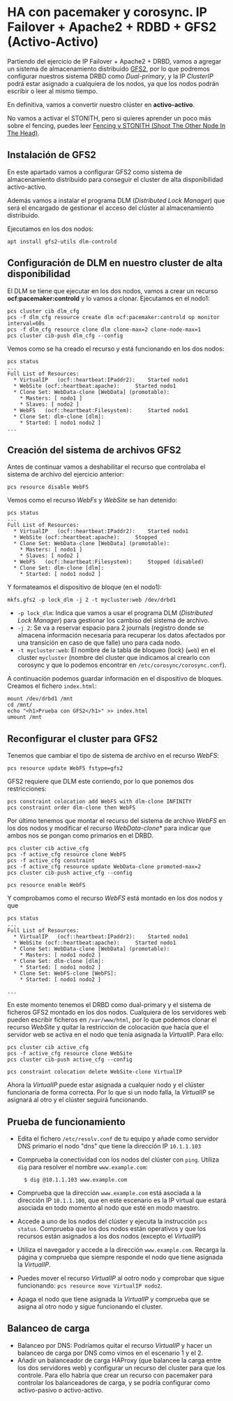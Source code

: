 # HA con pacemaker y corosync. IP Failover + Apache2 + RDBD + GFS2 (Activo-Activo)

Partiendo del ejercicio de IP Failover + Apache2 + DRBD,  vamos a agregar un sistema de almacenamiento distribuido [GFS2](https://es.wikipedia.org/wiki/Global_File_System_(Red_Hat)), por lo que podremos configurar nuestros sistema DRBD como *Dual-primary*, y la IP *ClusterIP* podrá estar asignado a cualquiera de los nodos, ya que los nodos podrán escribir o leer al mismo tiempo.

En definitiva, vamos a convertir nuestro clúster en **activo-activo**.

No vamos a activar el STONITH, pero si quieres aprender un poco más sobre el fencing, puedes leer [Fencing y STONITH (Shoot The Other Node In The Head)](fencing.md).

## Instalación de GFS2

En este apartado vamos a configurar GFS2 como sistema de almacenamiento distribuido para conseguir el cluster de alta disponibilidad activo-activo.

Además vamos a instalar el programa DLM (*Distributed Lock Manager*) que será el encargado de gestionar el acceso del clúster al almacenamiento distribuido.

Ejecutamos en los dos nodos:

    apt install gfs2-utils dlm-controld

 
## Configuración de DLM en nuestro cluster de alta disponibilidad

El DLM se tiene que ejecutar en los dos nodos, vamos a crear un recurso **ocf:pacemaker:controld** y lo vamos a clonar. Ejecutamos en el nodo1:

    pcs cluster cib dlm_cfg
    pcs -f dlm_cfg resource create dlm ocf:pacemaker:controld op monitor interval=60s
    pcs -f dlm_cfg resource clone dlm clone-max=2 clone-node-max=1
    pcs cluster cib-push dlm_cfg --config

Vemos como se ha creado el recurso y está funcionando en los dos nodos:

    pcs status
    ...
    Full List of Resources:
      * VirtualIP	(ocf::heartbeat:IPaddr2):	 Started nodo1
      * WebSite	(ocf::heartbeat:apache):	 Started nodo1
      * Clone Set: WebData-clone [WebData] (promotable):
        * Masters: [ nodo1 ]
        * Slaves: [ nodo2 ]
      * WebFS	(ocf::heartbeat:Filesystem):	 Started nodo1
      * Clone Set: dlm-clone [dlm]:
        * Started: [ nodo1 nodo2 ]
    ...

## Creación del sistema de archivos GFS2

Antes de continuar vamos a deshabilitar el recurso que controlaba el sistema de archivo del ejercicio anterior:

    pcs resource disable WebFS

Vemos como el recurso *WebFs* y *WebSite* se han detenido:

    pcs status
    ...
    Full List of Resources:
      * VirtualIP	(ocf::heartbeat:IPaddr2):	 Started nodo1
      * WebSite	(ocf::heartbeat:apache):	 Stopped
      * Clone Set: WebData-clone [WebData] (promotable):
        * Masters: [ nodo1 ]
        * Slaves: [ nodo2 ]
      * WebFS	(ocf::heartbeat:Filesystem):	 Stopped (disabled)
      * Clone Set: dlm-clone [dlm]:
        * Started: [ nodo1 nodo2 ]

Y formateamos el dispositivo de bloque (en el nodo1):

    mkfs.gfs2 -p lock_dlm -j 2 -t mycluster:web /dev/drbd1

* `-p lock_dlm`: Indica que vamos a usar el programa DLM (*Distributed Lock Manager*) para gestionar los cambiso del sistema de archivo.
* `-j 2`: Se va a reservar espacio para 2 journals (registro donde se almacena información necesaria para recuperar los datos afectados por una transición en caso de que falle) uno para cada nodo.
* `-t mycluster:web`: El nombre de la tabla de bloqueo (lock) (`web`) en el cluster `mycluster` (nombre del cluster que indicamos al crearlo con corosync y que lo podemos encontrar en `/etc/corosync/corosync.conf`).

A continuación podemos guardar información en el dispositivo de bloques. Creamos el fichero `index.html`:

    mount /dev/drbd1 /mnt
    cd /mnt/
    echo "<h1>Prueba con GFS2</h1>" >> index.html
    umount /mnt

## Reconfigurar el cluster para GFS2

Tenemos que cambiar el tipo de sistema de archivo en el recurso *WebFS*:

    pcs resource update WebFS fstype=gfs2

GFS2 requiere que DLM este corriendo, por lo que ponemos dos restricciones:

    pcs constraint colocation add WebFS with dlm-clone INFINITY
    pcs constraint order dlm-clone then WebFS

Por último tenemos que montar el recurso del sistema de archivo *WebFS* en los dos nodos y modificar el recurso *WebData-clone** para indicar que ambos nos se pongan como primarios en el DRBD.

    pcs cluster cib active_cfg
    pcs -f active_cfg resource clone WebFS
    pcs -f active_cfg constraint
    pcs -f active_cfg resource update WebData-clone promoted-max=2
    pcs cluster cib-push active_cfg --config
    
    pcs resource enable WebFS

Y comprobamos como el recurso *WebFS* está montado en los dos nodos y que 

    pcs status
    ...
    Full List of Resources:
      * VirtualIP	(ocf::heartbeat:IPaddr2):	 Started nodo1
      * WebSite	(ocf::heartbeat:apache):	 Started nodo1
      * Clone Set: WebData-clone [WebData] (promotable):
        * Masters: [ nodo1 nodo2 ]
      * Clone Set: dlm-clone [dlm]:
        * Started: [ nodo1 nodo2 ]
      * Clone Set: WebFS-clone [WebFS]:
        * Started: [ nodo1 nodo2 ]

    ...

En este momento tenemos el DRBD como dual-primary y el sistema de ficheros GFS2 montado en los dos nodos. Cualquiera de los servidores web pueden escribir ficheros en `/var/www/html`, por lo que podemos clonar el recurso *WebSite* y quitar la restricción de colocación que hacía que el servidor web se activa en el nodo que tenía asignada la *VirtualIP*. Para ello:

    pcs cluster cib active_cfg
    pcs -f active_cfg resource clone WebSite
    pcs cluster cib-push active_cfg --config

    pcs constraint colocation delete WebSite-clone VirtualIP

Ahora la *VirtualIP* puede estar asignada a cualquier nodo y el clúster funcionaría de forma correcta. Por lo que si un nodo falla, la *VirtualIP* se asignará al otro y el clúster seguirá funcionando.


## Prueba de funcionamiento

* Edita el fichero `/etc/resolv.conf` de tu equipo y añade como servidor DNS primario el nodo "dns" que tiene la dirección IP `10.1.1.103`
* Comprueba la conectividad con los nodos del clúster con `ping`. Utiliza `dig` para resolver el nombre `www.example.com`:

        $ dig @10.1.1.103 www.example.com

* Comprueba que la dirección `www.example.com` está asociada a la dirección IP `10.1.1.100`, que en este escenario es la IP virtual que estará asociada en todo momento al nodo que esté en modo maestro.
* Accede a uno de los nodos del clúster y ejecuta la instrucción `pcs status`. Comprueba que los dos nodos están operativos y que los recursos están asignados a los dos nodos (excepto el *VirtualIP*)
* Utiliza el navegador y accede a la dirección `www.example.com`. Recarga la página y comprueba que siempre responde el nodo que tiene asignada la *VirtualIP*.
* Puedes mover el recurso *VirtualIP* al ootro nodo y comprobar que sigue funcionando: `pcs resource move VirtualIP nodo2`.
* Apaga el nodo que tiene asignada la *VirtualIP* y comprueba que se asigna al otro nodo y sigue funcionando el cluster.

## Balanceo de carga

* Balanceo por DNS: Podríamos quitar el recurso *VirtualIP* y hacer un balanceo de carga por DNS como vimos en el escenario 1 y el 2.
* Añadir un balanceador de carga HAProxy (que balancee la carga entre los dos servidores web) y configurar un recurso del cluster para que los controle. Para ello habría que crear un recurso con pacemaker para controlar los balanceadores de carga, y se podría configurar como activo-pasivo o activo-activo.
